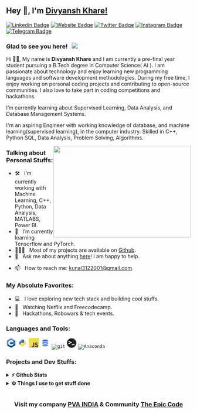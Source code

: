 ## Hey 👋, I'm [Divyansh Khare!](https://github.com/khare-divyansh/)

[![Linkedin Badge](https://img.shields.io/badge/-LinkedIn-0e76a8?style=flat-square&logo=Linkedin&logoColor=white)](https://www.linkedin.com/in/kdivyansh/)
[![Website Badge](https://img.shields.io/badge/Website-3b5998?style=flat-square&logo=google-chrome&logoColor=white)](https://khare-divyansh.github.io/)
[![Twitter Badge](https://img.shields.io/badge/-Twitter-00acee?style=flat-square&logo=Twitter&logoColor=white)](https://twitter.com/KunalSh3122001)
[![Instagram Badge](https://img.shields.io/badge/-Instagram-e4405f?style=flat-square&logo=Instagram&logoColor=white)](https://www.instagram.com/ui_kunal/)
[![Telegram Badge](https://img.shields.io/badge/-Telegram-0088cc?style=flat-square&logo=Telegram&logoColor=white)](https://t.me/shm_kunal)

### Glad to see you here! &nbsp; ![](https://visitor-badge.glitch.me/badge?page_id=khare-divyansh.khare-divyansh&style=flat-square&color=0088cc)

Hi 👋🏻, My name is **Divyansh Khare** and I am currently a pre-final year student pursuing a B.Tech degree in Computer Science( AI ). I am passionate about technology and enjoy learning new programming languages and software development methodologies.
During my free time, I enjoy working on personal coding projects and contributing to open-source communities. I also love to take part in coding competitions and hackathons.

I’m currently learning about Supervised Learning, Data Analysis, and Database Management Systems.

I'm an aspiring Engineer with working knowledge of database, and machine learning(supervised learning), in the computer industry. Skilled in C++, Python SQL, Data Analysis, Problem Solving, Algorithms.

<img align="right" height="250" width="375" alt="" src="https://raw.githubusercontent.com/iampavangandhi/iampavangandhi/master/gifs/coder.gif" />

### Talking about Personal Stuffs:

- 🛠 &nbsp; I’m currently working with Machine Learning, C++, Python, Data Analysis, <br /> MATLABS, Power BI.
- 🚀 &nbsp; I’m currently learning Tensorflow and PyTorch.
- 👨🏻‍💻 &nbsp; Most of my projects are available on [Github](https://github.com/KunalSharma2001).
- 💬 &nbsp; Ask me about anything [here](https://t.me/shm_kunal)! I am happy to help.
<!--- 👾 &nbsp; Fun fact: Equal is Not Always Equal in Javascript.-->
- 📫 &nbsp; How to reach me: kunal3122001@gmail.com.
<!--- 📝 &nbsp; Checkout my [Resume](https://github.com/ceokartik/ceokartik/blob/master/resume.pdf).-->

### My Absolute Favorites:

- 💻 &nbsp; I love exploring new tech stack and building cool stuffs.
- 📰 &nbsp; Watching Netflix and Freecodecamp.
- 🍕 &nbsp; Hackathons, Robowars & tech events.

### Languages and Tools:

<code><img height="27" src="https://raw.githubusercontent.com/github/explore/80688e429a7d4ef2fca1e82350fe8e3517d3494d/topics/cpp/cpp.png" alt="cpp"></code>
<code><img height="27" src="https://raw.githubusercontent.com/github/explore/80688e429a7d4ef2fca1e82350fe8e3517d3494d/topics/python/python.png" alt="python"></code>
<code><img height="27" src="https://raw.githubusercontent.com/github/explore/80688e429a7d4ef2fca1e82350fe8e3517d3494d/topics/javascript/javascript.png" alt="javascript"></code>
<code><img height="27" src="https://raw.githubusercontent.com/github/explore/80688e429a7d4ef2fca1e82350fe8e3517d3494d/topics/sql/sql.png" alt="sql"></code>
<code><img height="27" src="https://devicons.github.io/devicon/devicon.git/icons/git/git-original.svg" alt="git"></code>
<code><img height="27" src="https://raw.githubusercontent.com/github/explore/80688e429a7d4ef2fca1e82350fe8e3517d3494d/topics/terminal/terminal.png" alt="terminal"></code>
<code><img height="27" src="https://cdn.jsdelivr.net/gh/devicons/devicon/icons/anaconda/anaconda-original.svg" alt="Anaconda"/></code>
          

<!--
<code><img height="25" src="https://raw.githubusercontent.com/github/explore/80688e429a7d4ef2fca1e82350fe8e3517d3494d/topics/sass/sass.png" alt="sass"></code>
-->

### Projects and Dev Stuffs:

<details>	
  <summary><b>⚡ Github Stats</b></summary>

<img height="180em" src="https://github-readme-stats.vercel.app/api?username=khare-divyansh&show_icons=true&hide_border=true" />
<img height="180em" src="https://github-readme-stats.vercel.app/api/top-langs/?username=khare-divyansh&exclude_repo=KNN-Image-Classification&show_icons=true&hide_border=true&layout=compact&langs_count=8"/>
</details>

<details>	
  <br />
  <summary><b>⚙️ Things I use to get stuff done</b></summary>
  	<ul>
  	    <li><b>OS:</b> Windows 11</li>
	    <li><b>Laptop: </b> MSI GL65 </li>
  	    <li><b>Browser: </b> Brave & Microsoft Edge </li>
	    <li><b>Code Editor:</b> JetBrains & VSCode</li>
	    <li><b>To Stay Updated:</b> <a href="https://theepiccode.com">The Epic Code</a></li>
	    <br />
	</ul>	
</details>

#

<div align="center">

### Visit my company [PVA INDIA](https://pvaindia.com) & Community [The Epic Code](https://theepiccode.com)

</div>
